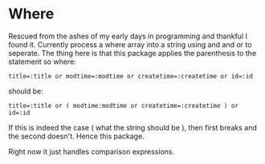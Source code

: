 # Where

Rescued from the ashes of my early days in programming and thankful I found it. Currently process a where array into a string using and and or to seperate. The thing here is that this package applies the parenthesis to the statement so where:

```
title=:title or modtime=:modtime or createtime=:createtime or id=:id
```

should be:

```
title=:title or ( modtime:modtime or createtime=:createtime ) or id=:id
```

If this is indeed the case ( what the string should be ), then first breaks and the second doesn't. Hence this package.

Right now it just handles comparison expressions.
